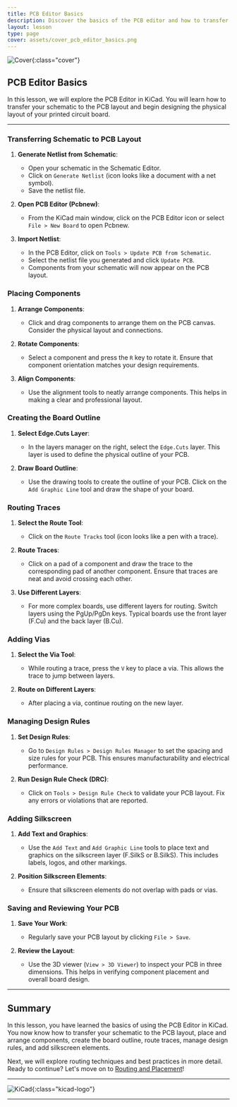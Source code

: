 ```yaml
---
title: PCB Editor Basics
description: Discover the basics of the PCB editor and how to transfer your schematic to the PCB layout.
layout: lesson
type: page
cover: assets/cover_pcb_editor_basics.png
---
```


![Cover](assets/cover_pcb_editor_basics.png){:class="cover"}

## PCB Editor Basics

In this lesson, we will explore the PCB Editor in KiCad. You will learn how to transfer your schematic to the PCB layout and begin designing the physical layout of your printed circuit board.

---

### Transferring Schematic to PCB Layout

1. **Generate Netlist from Schematic**:
   - Open your schematic in the Schematic Editor.
   - Click on `Generate Netlist` (icon looks like a document with a net symbol).
   - Save the netlist file.

2. **Open PCB Editor (Pcbnew)**:
   - From the KiCad main window, click on the PCB Editor icon or select `File > New Board` to open Pcbnew.

3. **Import Netlist**:
   - In the PCB Editor, click on `Tools > Update PCB from Schematic`.
   - Select the netlist file you generated and click `Update PCB`.
   - Components from your schematic will now appear on the PCB layout.

### Placing Components

1. **Arrange Components**:
   - Click and drag components to arrange them on the PCB canvas. Consider the physical layout and connections.

2. **Rotate Components**:
   - Select a component and press the `R` key to rotate it. Ensure that component orientation matches your design requirements.

3. **Align Components**:
   - Use the alignment tools to neatly arrange components. This helps in making a clear and professional layout.

### Creating the Board Outline

1. **Select Edge.Cuts Layer**:
   - In the layers manager on the right, select the `Edge.Cuts` layer. This layer is used to define the physical outline of your PCB.

2. **Draw Board Outline**:
   - Use the drawing tools to create the outline of your PCB. Click on the `Add Graphic Line` tool and draw the shape of your board.

### Routing Traces

1. **Select the Route Tool**:
   - Click on the `Route Tracks` tool (icon looks like a pen with a trace).

2. **Route Traces**:
   - Click on a pad of a component and draw the trace to the corresponding pad of another component. Ensure that traces are neat and avoid crossing each other.

3. **Use Different Layers**:
   - For more complex boards, use different layers for routing. Switch layers using the PgUp/PgDn keys. Typical boards use the front layer (F.Cu) and the back layer (B.Cu).

### Adding Vias

1. **Select the Via Tool**:
   - While routing a trace, press the `V` key to place a via. This allows the trace to jump between layers.

2. **Route on Different Layers**:
   - After placing a via, continue routing on the new layer.

### Managing Design Rules

1. **Set Design Rules**:
   - Go to `Design Rules > Design Rules Manager` to set the spacing and size rules for your PCB. This ensures manufacturability and electrical performance.

2. **Run Design Rule Check (DRC)**:
   - Click on `Tools > Design Rule Check` to validate your PCB layout. Fix any errors or violations that are reported.

### Adding Silkscreen

1. **Add Text and Graphics**:
   - Use the `Add Text` and `Add Graphic Line` tools to place text and graphics on the silkscreen layer (F.SilkS or B.SilkS). This includes labels, logos, and other markings.

2. **Position Silkscreen Elements**:
   - Ensure that silkscreen elements do not overlap with pads or vias.

### Saving and Reviewing Your PCB

1. **Save Your Work**:
   - Regularly save your PCB layout by clicking `File > Save`.

2. **Review the Layout**:
   - Use the 3D viewer (`View > 3D Viewer`) to inspect your PCB in three dimensions. This helps in verifying component placement and overall board design.

---

## Summary

In this lesson, you have learned the basics of using the PCB Editor in KiCad. You now know how to transfer your schematic to the PCB layout, place and arrange components, create the board outline, route traces, manage design rules, and add silkscreen elements.

Next, we will explore routing techniques and best practices in more detail. Ready to continue? Let's move on to [Routing and Placement](07_routing_placement.md)!

---

![KiCad](assets/kicad_logo.png){:class="kicad-logo"}

---
